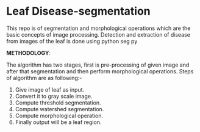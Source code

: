 # Leaf Disease-segmentation
This repo is of segmentation and morphological operations which are the basic concepts of image processing. Detection and extraction of disease from images of the leaf is done using python
seg py

**METHODOLOGY**: 
 
The algorithm has two stages, first is pre-processing of given image and after that segmentation and then perform morphological operations. Steps of algorithm are as following:-  
1) Give image of leaf as input. 
2) Convert it to gray scale image. 
3) Compute threshold segmentation.  
4) Compute watershed segmentation.  
5) Compute morphological operation. 
6) Finally output will be a leaf region.

 
 
